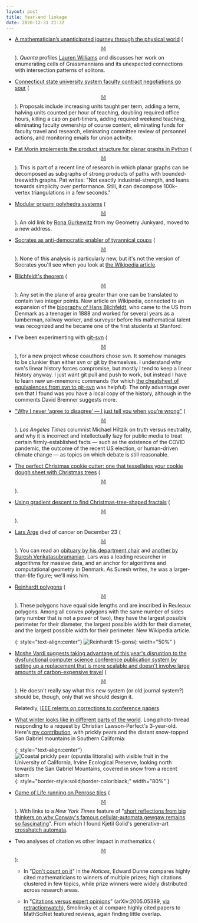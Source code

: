 ```yaml
---
layout: post
title: Year-end linkage
date: 2020-12-31 21:32
---
```

* [A mathematician’s unanticipated journey through the physical world](https://www.quantamagazine.org/a-mathematicians-adventure-through-the-physical-world-20201216/) ([$$\mathbb{M}$$](https://mathstodon.xyz/@11011110/105394664282719115)). _Quanta_ profiles [Lauren Williams](https://en.wikipedia.org/wiki/Lauren_Williams) and discusses her work on enumerating cells of Grassmannians and its unexpected connections with intersection patterns of solitons.

* [Connecticut state university system faculty contract negotiations go sour](https://www.insidehighered.com/news/2020/12/15/draconian-contract-proposals-connecticut) ([$$\mathbb{M}$$](https://mathstodon.xyz/@11011110/105402517620055997)). Proposals include increasing units taught per term, adding a term, halving units counted per hour of teaching, doubling required office hours, killing a cap on part-timers, adding required weekend teaching, eliminating faculty ownership of course content, eliminating funds for faculty travel and research, eliminating committee review of personnel actions, and monitoring emails for union activity.

* [Pat Morin implements the product structure for planar graphs in Python](https://github.com/patmorin/lhp) ([$$\mathbb{M}$$](https://mathstodon.xyz/@patmorin/105396573803578266)). This is part of a recent line of research in which planar graphs can be decomposed as subgraphs of strong products of paths with bounded-treewidth graphs. Pat writes: "Not exactly industrial-strength, and leans towards simplicity over performance.  Still, it can  decompose 100k-vertex triangulations in a few seconds."

* [Modular origami polyhedra systems](http://make-origami.com/RonaGurkewitz/home.php) ([$$\mathbb{M}$$](https://mathstodon.xyz/@11011110/105408938256987767)). An old link by [Rona Gurkewitz](https://en.wikipedia.org/wiki/Rona_Gurkewitz) from my Geometry Junkyard, moved to a new address.

* [Socrates as anti-democratic enabler of tyrannical coups](https://diagonalargument.com/2020/12/08/socrates-bad-guy/) ([$$\mathbb{M}$$](https://mathstodon.xyz/@11011110/105419425427517260)). None of this analysis is particularly new, but it's not the version of Socrates you'll see when you look at [the Wikipedia article](https://en.wikipedia.org/wiki/Socrates).

* [Blichfeldt's theorem](https://en.wikipedia.org/wiki/Blichfeldt%27s_theorem) ([$$\mathbb{M}$$](https://mathstodon.xyz/@11011110/105422739565106313)): Any set in the plane of area greater than one can be translated to contain two integer points. New article on Wikipedia, connected to an expansion of the [biography  of Hans Blichfeldt](https://en.wikipedia.org/wiki/Hans_Frederick_Blichfeldt), who came to the US from Denmark as a teenager in 1888 and worked for several years as a lumberman, railway worker, and surveyor before his mathematical talent was recognized and he became one of the first students at Stanford.

* I've been experimenting with [git-svn](https://git-scm.com/docs/git-svn) ([$$\mathbb{M}$$](https://mathstodon.xyz/@11011110/105426263611221446)), for a new project whose coauthors chose svn. It somehow manages to be clunkier than either svn or git by themselves. I understand why svn's linear history forces compromise, but mostly I tend to keep a linear history anyway. I just want git pull and push to work, but instead I have to learn new un-mnemonic commands (for which [the cheatsheet of equivalences from svn to git-svn](https://git.wiki.kernel.org/images-git/7/78/Git-svn-cheatsheet.pdf) was helpful). The only advantage over svn that I found was you have a local copy of the history, although in the comments David Bremner suggests more.

* ["Why I never ‘agree to disagree’ — I just tell you when you’re wrong"](https://www.latimes.com/business/story/2020-12-22/agree-to-disagree) ([$$\mathbb{M}$$](https://mathstodon.xyz/@11011110/105431453312440767)). _Los Angeles Times_ columnist Michael Hiltzik on truth versus neutrality, and why it is incorrect and intellectually lazy for public media to treat certain firmly-established facts — such as the existence of the COVID pandemic, the outcome of the recent US election, or human-driven climate change — as topics on which debate is still reasonable. 

* [The perfect Christmas cookie cutter: one that tessellates your cookie dough sheet with Christmas trees](https://www.atlasobscura.com/articles/best-christmas-cookie-cutter) ([$$\mathbb{M}$$](https://mathstodon.xyz/@11011110/105436497912189975)).

* [Using gradient descent to find Christmas-tree-shaped fractals](https://hardmath123.github.io/chaos-game-fractal-foliage.html) ([$$\mathbb{M}$$](https://mathstodon.xyz/@11011110/105439870724073086)).

* [Lars Arge](https://en.wikipedia.org/wiki/Lars_Arge) died of cancer on December 23 ([$$\mathbb{M}$$](https://mathstodon.xyz/@11011110/105447919719671152)). You can read an [obituary by his department chair](https://cs.au.dk/news-events/news/show-news/artikel/in-memoriam-professor-lars-arge/) and [another by Suresh Venkatasubramanian](http://blog.geomblog.org/2020/12/lars-arge.html). Lars was a leading researcher in algorithms for massive data, and an anchor for algorithms and computational geometry in Denmark. As Suresh writes, he was a larger-than-life figure; we'll miss him.

* [Reinhardt polygons](https://en.wikipedia.org/wiki/Reinhardt_polygon) ([$$\mathbb{M}$$](https://mathstodon.xyz/@11011110/105454229077474608)). These polygons have equal side lengths and are inscribed in Reuleaux polygons. Among all convex polygons with the same number of sides (any number that is not a power of two), they have the largest possible perimeter for their diameter, the largest possible width for their diameter, and the largest possible width for their perimeter. New Wikipedia article.

  {: style="text-align:center"}
![Reinhardt 15-gons]({{site.baseurl}}/assets/2020/Reinhardt_15-gons.svg){: width="50%" }

* [Moshe Vardi suggests taking advantage of this year's disruption to the dysfunctional computer science conference publication system by setting up a replacement that is more scalable and doesn't involve large amounts of carbon-expensive travel](https://cacm.acm.org/magazines/2021/1/249441-reboot-the-computing-research-publication-systems/fulltext) ([$$\mathbb{M}$$](https://mathstodon.xyz/@11011110/105460878037520050)). He doesn't really say what this new system (or old journal system?) should be, though, only that we should design it.

  Relatedly, [IEEE relents on corrections to conference papers](https://statmodeling.stat.columbia.edu/2020/12/23/update-on-ieees-refusal-to-issue-corrections/).

* [What winter looks like in different parts of the world](https://mathstodon.xyz/@christianp/105465163493715434). Long photo-thread responding to a request by Christian Lawson-Perfect's 3-year-old. Here's [my contribution](https://mathstodon.xyz/@11011110/105466532506211765), with prickly pears and the distant snow-topped San Gabriel mountains in Southern California:

  {: style="text-align:center"}
![Coastal prickly pear (opuntia littoralis) with visible fruit in the University of California, Irvine Ecological Preserve, looking north towards the San Gabriel Mountains, covered in snow from a recent storm](https://www.ics.uci.edu/~eppstein/pix/pricklypearmountains/PricklyPearMountains-m.jpg){: style="border-style:solid;border-color:black;" width="80%" }

* [Game of Life running on Penrose tiles](https://boingboing.net/2020/12/29/game-of-life-running-on-penrose-tiles.html) ([$$\mathbb{M}$$](https://mathstodon.xyz/@11011110/105473798576179397)). With links to a _New York Times_ feature of "[short reflections from big thinkers on why Conway's famous cellular-automata gewgaw remains so fascinating](https://www.nytimes.com/2020/12/28/science/math-conway-game-of-life.html)". From which I found Kjetil Golid's generative-art [crosshatch automata](https://generated.space/sketch/crosshatch-automata/).

* Two analyses of citation vs other impact in mathematics ([$$\mathbb{M}$$](https://mathstodon.xyz/@11011110/105477934629467245)):

  - In "[Don't count on it](https://www.ams.org/journals/notices/202101/rnoti-p114.pdf)" in the _Notices_, Edward Dunne compares highly cited mathematicians to winners of multiple prizes; high citations clustered in few topics, while prize winners were widely distributed across research areas.

  - In "[Citations versus expert opinions](https://arxiv.org/abs/2005.05389)" (arXiv:2005.05389, [via retractionwatch](https://retractionwatch.com/2020/12/19/weekend-reads-prof-sues-journal-school-after-demotion-following-retraction-researcher-fired-after-questioning-why-school-rejected-grant-the-authors-who-like-publish-or-perish/)), Smolinsky et al compare highly cited papers to MathSciNet featured reviews, again finding little overlap.